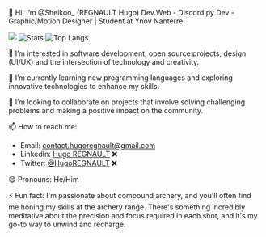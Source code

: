 👋 Hi, I’m @Sheikoo_ (REGNAULT Hugo)
Dev.Web - Discord.py Dev - Graphic/Motion Designer | Student at Ynov Nanterre

![](https://komarev.com/ghpvc/?username=HugoREGNAULT)
![Stats](https://github-readme-stats.vercel.app/api?username=HugoREGNAULT&show_icons=true&theme=tokyonight)
![Top Langs](https://github-readme-stats.vercel.app/api/top-langs/?username=anuraghazra&size_weight=0.5&count_weight=0.5)

👀 I’m interested in software development, open source projects, design (UI/UX) and the intersection of technology and creativity.

🌱 I’m currently learning new programming languages and exploring innovative technologies to enhance my skills.

💞️ I’m looking to collaborate on projects that involve solving challenging problems and making a positive impact on the community.

📫 How to reach me:
   - Email: [contact.hugoregnault@gmail.com](mailto:contact.hugoregnault@gmail.com)
   - LinkedIn: [Hugo REGNAULT](https://www.linkedin.com/in/hugoregnault/) ❌
   - Twitter: [@HugoREGNAULT](https://twitter.com/HugoREGNAULT) ❌

😄 Pronouns: He/Him

⚡ Fun fact: I'm passionate about compound archery, and you'll often find me honing my skills at the archery range. There's something incredibly meditative about the precision and focus required in each shot, and it's my go-to way to unwind and recharge.


<!---
HugoREGNAULT/HugoREGNAULT is a ✨ special ✨ repository because its `README.md` (this file) appears on your GitHub profile.
You can click the Preview link to take a look at your changes.
--->

